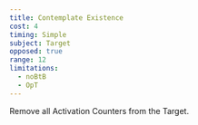```yaml
---
title: Contemplate Existence
cost: 4
timing: Simple
subject: Target
opposed: true
range: 12
limitations:
  - noBtB
  - OpT
---
```

Remove all Activation Counters from the Target.